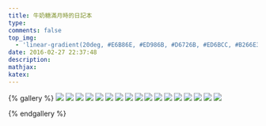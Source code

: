 ```yaml
---
title: 牛奶糖滿月時的日記本
type: 
comments: false
top_img:
  - 'linear-gradient(20deg, #E6B86E, #ED986B, #D6726B, #ED6BCC, #B266E3)'
date: 2016-02-27 22:37:48
description:
mathjax:
katex:
---
```


{% gallery %}
![](https://lh3.googleusercontent.com/TZfsLjbKbV35sEz_4zsLwRwq10riTpPTeyK_B7BJ0nngLqcypm_5lfmlWuMOPSRWjVr7yuuymoXzRc1_x3804iYXbNhpe_8WcrgZ-YDFYM1Y8T2ktk2Ld9JZY543ngJLCuUFLs7kjsM=w1920-h1080)
![](https://lh3.googleusercontent.com/je3OptSGwOI7jMkG33sh5QDbgsX-ZLamS-zE_rOByZ8vKM8oYEk_BH0YlLOuH6yWdHmyPKUr2egufGC-1V7HQa-UkZrn4xpiyRexwFdlIEUb5IvUP29t6DQuhrvF9PrHolawN7EVft4=w1920-h1080)
![](https://lh3.googleusercontent.com/Djz2R5aHNIq_RPNpuHp2nqU15wdQbnOcbM_QsVcF0WitQtORTyEJVFGw3GJYBPS9Fj1WRlGzv8hwTmAiMmEF71sKvt3On89r3I2CDvCZ94XSyHDtMk0-JrngqTqlLGfQE0ScguLSuCI=w1920-h1080)
![](https://lh3.googleusercontent.com/fvWgn9CIPfruiRp6LMxH5lfbklNg8ruNqZxnaEXOH_KOt_BwblpouMMok5MaQFeQrrfu9ngriEZSeqFwR1XeYekJSZZZAYpZ4lucamhwGvE2G3N312wK6RUO2HFLYYV66wrolq6hBfg=w1920-h1080)
![](https://lh3.googleusercontent.com/-il5mWsWLOKj6F8Qpyx0CyiePsO1-v_hgh5LpvpduGHTjNXTDl0yy6RdlHEsDaA60FeUyQg4Kfeu5RJwjTXWcNO3of5JamgGmg712zrOKHSFZu5CYoKxBS4WQQqQnrlrtDkQHJbCAcI=w1920-h1080)
![](https://lh3.googleusercontent.com/Ot07EPdJtobLbMOkhA-CRwZou8vU2dIrJz2HkI46BRaFZM45ASitCe6FnjW0qngLk8pUBHKYhYixePyctCh2Cbs2OZbyDYcBgDwAd2IjK3uY1kB8kbqQAWkIln2QdmPNb-HLYhDZB8M=w1920-h1080)
![](https://lh3.googleusercontent.com/U1-ZzEG94vAJWl4ss2-zdoTnAT4UtbGQ0jDJHn-RbZDoPAbj0-HPAX9tAVa2T0M6iQ_Z7M5tPCK0UlBHlChfTs8q8q1f4orrrvfc6aT06h3iLx-qZdqaR-CZvbbDMBwFin9OE_2Yc6s=w1920-h1080)
![](https://lh3.googleusercontent.com/9RN0mMu9sft4u7BuTkG_JJtEP8x-HlD5OyzwxVqCj6r_tdTMwR7-n7fNHHcbLXJas_b_-ctnk5X7oFim00EAAhPeuL-4dH-6bx4_sPr-VyPEEVYXpIKAlaf6vgensL6k1BG63TN7lWw=w1920-h1080)
![](https://lh3.googleusercontent.com/YcyCj37O4n4W1GoAwSwPebf-4ezglyyaHAYkp78QSxRUnzGSpBy1fw4w3_ZKqKykIWvmOjyg6uHwQneVQLw5q0qYEFykSZYRWVMgnYidemmdDT9FATcNa5zGm6h-YC-vmhVbDaR1RI4=w1920-h1080)
![](https://lh3.googleusercontent.com/F74VeBpsbLLpevG0fN74g0MjxHBUpRJCPlePNZPC1DFC0noXABNmvqr89qf1K7KjPzR-0o51HmfGEK68DI1-AOBkbjPClePaEh7rWGu02bSiIAbVzAaWhRUOiYIEagwiDEGsRBTXvTc=w1920-h1080)
![](https://lh3.googleusercontent.com/JTuaoJhuuIrKWZGTFszbkVeQ0TRgyp7al1p9kPLeagZIuN1HEKaqTiDWlham1zOpxo_n1zYfArheU-cLn5LeXyHGUG1eaTx4ZxxwdKPj9bCwdrO5njIFlUXS8P3b2ptbusyR0vtgA1Q=w1920-h1080)
![](https://lh3.googleusercontent.com/rxbZB9BkLaPjb-ifPuOfO3t9hmUJCjzZZZlJZM42Zq3k2YQZvlUavqNUKyqipUxyqbLaMvA734pt_NUWNFnD6gHIVzmS0bddNsAbynwQhD71GYg3kUxlwKxpwyUN9r7-ojtanQOxTb8=w1920-h1080)
![](https://lh3.googleusercontent.com/T76sJBDZ8LNIjiLlkTuo2SnSxWC9jS_yZfMMmmyaaM33EwyRA9ko_jXTbc220m-Hb3JK91luFuAvvMWOjYCr6UY2y52zbVin08I_p7yLJvX3goDVS2a98CILCgvPC9NhdwejoAtiaIo=w1920-h1080)
![](https://lh3.googleusercontent.com/uc5aMPCOfd6-pIAW0jB2JEf2X5WeI-liasM4E0hWSQV2BOuEV2Dut_ftSaK2gjouCad1D8jpeuQZK8-jNfFWe5Bgl0cQi0AEIjNJogrsCyV-ZRWbzvjAVtXucewKUM5ZqrCiwh98yIg=w1920-h1080)
![](https://lh3.googleusercontent.com/JbBwm6rUSX_Ao6-cwEcfUZ8QcQ_qJHZw0g8QqiMxKe2-7Z1DJu-Gk5G-uBCpOj__Z96EpK5rnrSxXncqC_IiTBKuutpnQwIV94OzKClsYSi03kHi1oMqwRCfU32rhrfst4ultfDg_Ac=w1920-h1080)
![](https://lh3.googleusercontent.com/7JuydykVzc6FA9kR25kFpJSy4m2wuZ5s53IQwKgTrahhmjCule4MKKYLln9wmdiBfZo9kvSzkIpO3Gm6i_xIbzjxYlbByxBhdQgZvRsNdGjBTCjVDOx-kvrja3gvoFL-Ok49lZPAJUE=w1920-h1080)
![](https://lh3.googleusercontent.com/VcdAJOo6-Qs--0dHkvsmwD7edfmN7a1wB1kp8iTptNpffy2PGDwLGb99_Kn_9bU6nf-Rm-zsdN9fi9lcJ9oy65S31uQKgy5ANa0TSSEeYoaQLpcRkTDzYZO_wHxFTphAfARysdI-aPs=w1920-h1080)

{% endgallery %}
